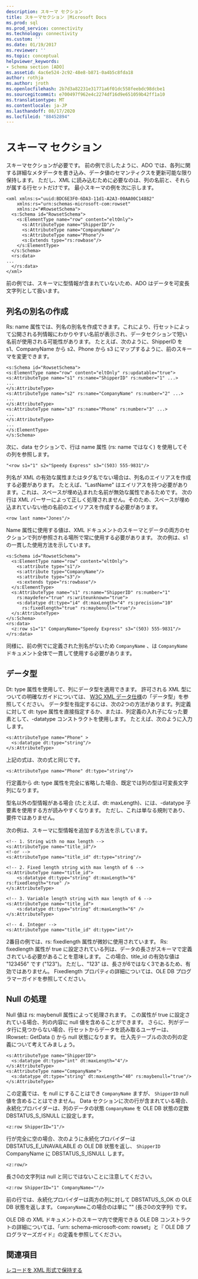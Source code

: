 ```yaml
---
description: スキーマ セクション
title: スキーマセクション |Microsoft Docs
ms.prod: sql
ms.prod_service: connectivity
ms.technology: connectivity
ms.custom: ''
ms.date: 01/19/2017
ms.reviewer: ''
ms.topic: conceptual
helpviewer_keywords:
- Schema section [ADO]
ms.assetid: 4ac6e524-2c92-48e8-b871-0a4b5c8fda18
author: rothja
ms.author: jroth
ms.openlocfilehash: 2b7d3a82231e31771a6f01dc558feebdc98dcbe1
ms.sourcegitcommit: e700497f962e4c2274df16d9e651059b42ff1a10
ms.translationtype: MT
ms.contentlocale: ja-JP
ms.lasthandoff: 08/17/2020
ms.locfileid: "88452894"
---
```

# <a name="schema-section"></a>スキーマ セクション
スキーマセクションが必要です。 前の例で示したように、ADO では、各列に関する詳細なメタデータを書き込み、データ値のセマンティクスを更新可能な限り保持します。 ただし、XML に読み込むために必要なのは、列の名前と、それらが属する行セットだけです。 最小スキーマの例を次に示します。  
  
```  
<xml xmlns:s="uuid:BDC6E3F0-6DA3-11d1-A2A3-00AA00C14882"  
    xmlns:rs="urn:schemas-microsoft-com:rowset"  
    xmlns:z="#RowsetSchema">  
  <s:Schema id="RowsetSchema">  
    <s:ElementType name="row" content="eltOnly">  
      <s:AttributeType name="ShipperID"/>  
      <s:AttributeType name="CompanyName"/>  
      <s:AttributeType name="Phone"/>  
      <s:Extends type="rs:rowbase"/>  
    </s:ElementType>  
  </s:Schema>  
  <rs:data>  
...  
  </rs:data>  
</xml>  
```  
  
 前の例では、スキーマに型情報が含まれていないため、ADO はデータを可変長文字列として扱います。  
  
## <a name="creating-aliases-for-column-names"></a>列名の別名の作成  
 Rs: name 属性では、列名の別名を作成できます。これにより、行セットによって公開される列情報にわかりやすい名前が表示され、データセクションで短い名前が使用される可能性があります。 たとえば、次のように、ShipperID を s1、CompanyName から s2、Phone から s3 にマップするように、前のスキーマを変更できます。  
  
```  
<s:Schema id="RowsetSchema">   
<s:ElementType name="row" content="eltOnly" rs:updatable="true">   
<s:AttributeType name="s1" rs:name="ShipperID" rs:number="1" ...>   
...  
</s:AttributeType>   
<s:AttributeType name="s2" rs:name="CompanyName" rs:number="2" ...>   
...  
</s:AttributeType>   
<s:AttributeType name="s3" rs:name="Phone" rs:number="3" ...>   
...  
</s:AttributeType>   
...  
</s:ElementType>   
</s:Schema>  
```  
  
 次に、data セクションで、行は name 属性 (rs: name ではなく) を使用してその列を参照します。  
  
```  
"<row s1="1" s2="Speedy Express" s3="(503) 555-9831"/>  
```  
  
 列名が XML の有効な属性またはタグ名でない場合は、列名のエイリアスを作成する必要があります。 たとえば、"LastName" はエイリアスを持つ必要があります。これは、スペースが埋め込まれた名前が無効な属性であるためです。 次の行は XML パーサーによって正しく処理されません。そのため、スペースが埋め込まれていない他の名前のエイリアスを作成する必要があります。  
  
```  
<row last name="Jones"/>  
```  
  
 Name 属性に使用する値は、XML ドキュメントのスキーマとデータの両方のセクションで列が参照される場所で常に使用する必要があります。 次の例は、s1 の一貫した使用方法を示しています。  
  
```  
<s:Schema id="RowsetSchema">  
  <s:ElementType name="row" content="eltOnly">  
    <s:attribute type="s1"/>  
    <s:attribute type="CompanyName"/>  
    <s:attribute type="s3"/>  
    <s:extends type="rs:rowbase"/>  
  </s:ElementType>  
  <s:AttributeType name="s1" rs:name="ShipperID" rs:number="1"   
    rs:maydefer="true" rs:writeunknown="true">  
    <s:datatype dt:type="i4" dt:maxLength="4" rs:precision="10"   
      rs:fixedlength="true" rs:maybenull="true"/>  
  </s:AttributeType>  
</s:Schema>  
<rs:data>  
  <z:row s1="1" CompanyName="Speedy Express" s3="(503) 555-9831"/>  
</rs:data>  
```  
  
 同様に、前の例でに定義された別名がないため `CompanyName` 、は `CompanyName` ドキュメント全体で一貫して使用する必要があります。  
  
## <a name="data-types"></a>データ型  
 Dt: type 属性を使用して、列にデータ型を適用できます。 許可される XML 型についての明確なガイドについては、 [W3C XML データ仕様](http://www.w3.org/TR/1998/NOTE-XML-data/)の「データ型」を参照してください。 データ型を指定するには、次の2つの方法があります。列定義に対して dt: type 属性を直接指定するか、または、列定義の入れ子になった要素として、-datatype コンストラクトを使用します。 たとえば、次のように入力します。  
  
```  
<s:AttributeType name="Phone" >  
  <s:datatype dt:type="string"/>  
</s:AttributeType>  
```  
  
 上記の式は、次の式と同じです。  
  
```  
<s:AttributeType name="Phone" dt:type="string"/>  
```  
  
 行定義から dt: type 属性を完全に省略した場合、既定では列の型は可変長文字列になります。  
  
 型名以外の型情報がある場合 (たとえば、dt: maxLength)、には、-datatype 子要素を使用する方が読みやすくなります。 ただし、これは単なる規則であり、要件ではありません。  
  
 次の例は、スキーマに型情報を追加する方法を示しています。  
  
```  
<!-- 1. String with no max length -->  
<s:AttributeType name="title_id"/>  
<!-or -->  
<s:AttributeType name="title_id" dt:type="string"/>  
  
<!-- 2. Fixed length string with max length of 6 -->  
<s:AttributeType name="title_id">  
    <s:datatype dt:type="string" dt:maxLength="6" rs:fixedlength="true" />  
</s:AttributeType>  
  
<!-- 3. Variable length string with max length of 6 -->  
<s:AttributeType name="title_id">  
    <s:datatype dt:type="string" dt:maxLength="6" />  
</s:AttributeType>  
  
<!-- 4. Integer -->  
<s:AttributeType name="title_id" dt:type="int"/>  
```  
  
 2番目の例では、rs: fixedlength 属性が微妙に使用されています。 Rs: fixedlength 属性が true に設定されている列は、データの長さがスキーマで定義されている必要があることを意味します。 この場合、title_id の有効な値は "123456" です ("123")。 ただし、"123" は、長さが6ではなく3であるため、有効ではありません。 Fixedlength プロパティの詳細については、OLE DB プログラマーガイドを参照してください。  
  
## <a name="handling-nulls"></a>Null の処理  
 Null 値は rs: maybenull 属性によって処理されます。 この属性が true に設定されている場合、列の内容に null 値を含めることができます。 さらに、列がデータ行に見つからない場合、行セットからデータを読み取るユーザーは、IRowset:: GetData () から null 状態になります。 仕入先テーブルの次の列の定義について考えてみましょう。  
  
```  
<s:AttributeType name="ShipperID">  
  <s:datatype dt:type="int" dt:maxLength="4"/>  
</s:AttributeType>  
<s:AttributeType name="CompanyName">  
  <s:datatype dt:type="string" dt:maxLength="40" rs:maybenull="true"/>  
</s:AttributeType>  
```  
  
 この定義では、を null にすることはでき `CompanyName` ますが、 `ShipperID` null 値を含めることはできません。 Data セクションに次の行が含まれている場合、永続化プロバイダーは、列のデータの状態 `CompanyName` を OLE DB 状態の定数 DBSTATUS_S_ISNULL に設定します。  
  
```  
<z:row ShipperID="1"/>  
```  
  
 行が完全に空の場合、次のように永続化プロバイダーは DBSTATUS_E_UNAVAILABLE の OLE DB 状態を返し、 `ShipperID` CompanyName に DBSTATUS_S_ISNULL します。  
  
```  
<z:row/>   
```  
  
 長さ0の文字列は null と同じではないことに注意してください。  
  
```  
<z:row ShipperID="1" CompanyName=""/>  
```  
  
 前の行では、永続化プロバイダーは両方の列に対して DBSTATUS_S_OK の OLE DB 状態を返します。 `CompanyName`この場合のは単に "" (長さ0の文字列) です。  
  
 OLE DB の XML ドキュメントのスキーマ内で使用できる OLE DB コンストラクトの詳細については、「urn: schema-microsoft-com: rowset」と『 OLE DB プログラマーズガイド』の定義を参照してください。  
  
## <a name="see-also"></a>関連項目  
 [レコードを XML 形式で保持する](../../../ado/guide/data/persisting-records-in-xml-format.md)

